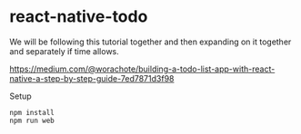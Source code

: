 # react-native-todo

We will be following this tutorial together and then expanding on it together and separately if time allows.

https://medium.com/@worachote/building-a-todo-list-app-with-react-native-a-step-by-step-guide-7ed7871d3f98

Setup

```
npm install
npm run web
```
